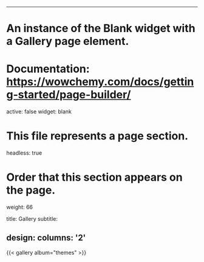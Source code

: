 
---
# An instance of the Blank widget with a Gallery page element.
# Documentation: https://wowchemy.com/docs/getting-started/page-builder/
active: false
widget: blank

# This file represents a page section.
headless: true

# Order that this section appears on the page.
weight: 66

title: Gallery
subtitle:

design:
  columns: '2'
---

{{< gallery album="themes" >}}
